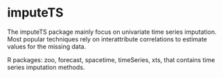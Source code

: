 # imputeTS
The imputeTS package mainly focus on univariate time series imputation. Most popular techniques rely on interattribute correlations to estimate values for the missing data.

R packages: zoo, forecast, spacetime, timeSeries, xts, that contains time series imputation methods.

